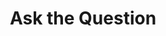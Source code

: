 ---
pid: CH350
title: Ask the Question
location_transcription: in the middle of Broad street leaving city all
zipcode: '19104'
outside_phl: 
neighborhood: University City,Belmont,Parkside,Powelton Village
age: '32'
age_range: 30-39
instagram: 
image_file_name: CH_350.jpg
proposal_transcription: |-
  [Center] Are you personally AVAILABLE? (With a upward pointing arrow)
  [Left] Pupose* Is to ground ones perspective with a simple question that be answered yes or no and it subconsciously makes the reader or observer ponder.
  [Right, describing the monument]
  -reflective metal/ mirror
  -iron
  -iron
  -reflective metal/ mirror
topic: Unknown
topic_summary: '0'
type: Interactive,Conceptual
keywords_other: 
credit: Terrell Maurice Carr
image_labels: 
twitter: 
facebook: 
permalink: "/monuments/ch350/"
layout: item-page
---